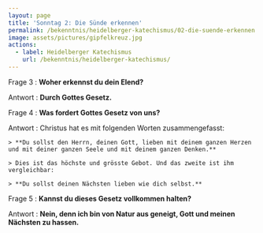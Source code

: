 ```yaml
---
layout: page
title: 'Sonntag 2: Die Sünde erkennen'
permalink: /bekenntnis/heidelberger-katechismus/02-die-suende-erkennen
image: assets/pictures/gipfelkreuz.jpg
actions:
  - label: Heidelberger Katechismus
    url: /bekenntnis/heidelberger-katechismus/
---
```


Frage 3
:   **Woher erkennst du dein Elend?**

Antwort
:   **Durch Gottes Gesetz.**

Frage 4
:   **Was fordert Gottes Gesetz von uns?**

Antwort
:   Christus hat es mit folgenden Worten zusammengefasst:

    > **Du sollst den Herrn, deinen Gott, lieben mit deinem ganzen Herzen und mit deiner ganzen Seele und mit deinem ganzen Denken.**

    > Dies ist das höchste und grösste Gebot. Und das zweite ist ihm vergleichbar:

    > **Du sollst deinen Nächsten lieben wie dich selbst.**

Frage 5
:   **Kannst du dieses Gesetz vollkommen halten?**

Antwort
:   **Nein, denn ich bin von Natur aus geneigt, Gott und meinen Nächsten zu hassen.**

